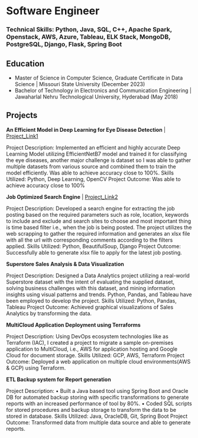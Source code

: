 # Software Engineer

### Technical Skills: Python, Java, SQL, C++, Apache Spark, Openstack, AWS, Azure, Tableau, ELK Stack, MongoDB, PostgreSQL, Django, Flask, Spring Boot 

## Education
- Master of Science in Computer Science, Graduate Certificate in Data Science | Missouri State University (December 2023)
- Bachelor of Technology in Electronics and Communication Engineering | Jawaharlal Nehru Technological University, Hyderabad (May 2018)

## Projects
**An Efficient Model in Deep Learning for Eye Disease Detection** | [Project_Link1](https://github.com/akhil-g/-An-Efficient-Model-in-Deep-Learning-for-Eye-Disease-Detection)  

Project Description: Implemented an efficient and highly accurate Deep Learning Model utilizing EfficientNetB7 model and trained it for classifying the eye diseases, another major challenge is dataset so I was able to gather multiple datasets from various source and combined them to train the model efficiently. Was able to achieve accuracy close to 100%.
Skills Utilized: Python, Deep Learning, OpenCV
Project Outcome: Was able to achieve accuracy close to 100%

**Job Optimized Search Engine** | [Project_Link2](https://github.com/akhil-g/JobOptimizedSearchEngine)

Project Description: Developed a search engine for extracting the job posting based on the required parameters such as role, location, keywords to include and exclude and search sites to choose and most important thing is time based filter i.e., when the job is being posted. The project utilizes the web scrapping to gather the required information and generates an xlsx file with all the url with corresponding comments according to the filters applied.
Skills Utilized: Python, BeautifulSoup, Django
Project Outcome: Successfully able to generate xlsx file to apply for the latest job posting.

**Superstore Sales Analysis & Data Visualization**

Project Description: Designed a Data Analytics project utilizing a real-world Superstore dataset with the intent of evaluating the supplied dataset, solving business challenges with this dataset, and mining information insights using visual patterns and trends. Python, Pandas, and Tableau have been employed to develop the project.
Skills Utilized: Python, Pandas, Tableau
Project Outcome: Achieved graphical visualizations of Sales Analytics by transforming the data.

**MultiCloud Application Deployment using Terraforms** 

Project Description: Using DevOps ecosystem technologies like as Terraform (IAC), I created a project to migrate a sample on-premises application to MultiCloud, i.e., AWS for application hosting and Google Cloud for document storage.
Skills Utilized: GCP, AWS, Terraform
Project Outcome: Deployed a web application on multiple cloud environments(AWS & GCP) using Terraform.

**ETL Backup system for Report generation**

Project Description: • Built a Java based tool using Spring Boot and Oracle DB for automated backup storing with specific transformations to generate reports with an increased performance of tool by 80%. • Coded SQL scripts for stored procedures and backup storage to transform the data to be stored in database.
Skills Utilized: Java, OracleDB, Git, Spring Boot
Project Outcome: Transformed data from multiple data source and able to generate reports.

